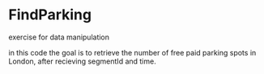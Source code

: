 # FindParking
exercise for data manipulation

in this code the goal is to retrieve the number of free paid parking spots in London, after recieving segmentId and time.
